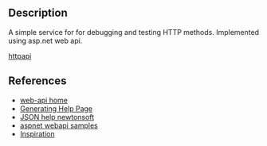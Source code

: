 

Description
-----------
A simple service for for debugging and testing HTTP methods.  Implemented using asp.net web api.

[httpapi](http://httpapi.apphb.com/) 

References
----------
- [web-api home](http://www.asp.net/web-api)
- [Generating Help Page](http://blogs.msdn.com/b/yaohuang1/archive/2012/05/21/asp-net-web-api-generating-a-web-api-help-page-using-apiexplorer.aspx)
- [JSON help newtonsoft](http://james.newtonking.com/projects/json/help/)
- [aspnet webapi samples](http://blogs.msdn.com/b/webdev/archive/2012/08/26/asp-net-web-api-and-httpclient-samples.aspx)
- [Inspiration](http://httpbin.org)


